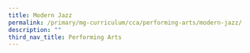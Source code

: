 ```yaml
---
title: Modern Jazz
permalink: /primary/mg-curriculum/cca/performing-arts/modern-jazz/
description: ""
third_nav_title: Performing Arts
---
```

